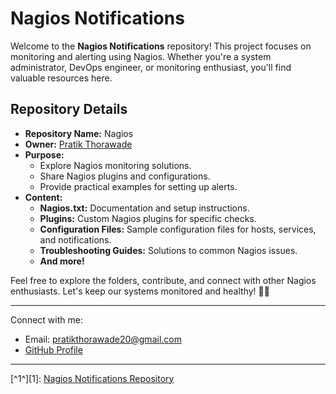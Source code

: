 # Nagios Notifications

Welcome to the **Nagios Notifications** repository! This project focuses on monitoring and alerting using Nagios. Whether you're a system administrator, DevOps engineer, or monitoring enthusiast, you'll find valuable resources here.

## Repository Details

- **Repository Name:** Nagios
- **Owner:** [Pratik Thorawade](https://github.com/Pratik-20/)
- **Purpose:**
    - Explore Nagios monitoring solutions.
    - Share Nagios plugins and configurations.
    - Provide practical examples for setting up alerts.
- **Content:**
    - **Nagios.txt:** Documentation and setup instructions.
    - **Plugins:** Custom Nagios plugins for specific checks.
    - **Configuration Files:** Sample configuration files for hosts, services, and notifications.
    - **Troubleshooting Guides:** Solutions to common Nagios issues.
    - **And more!**

Feel free to explore the folders, contribute, and connect with other Nagios enthusiasts. Let's keep our systems monitored and healthy! 🚨🚀

---

Connect with me:
- Email: pratikthorawade20@gmail.com
- [GitHub Profile](https://github.com/Pratik-20/)

---

[^1^][1]: [Nagios Notifications Repository](https://github.com/Pratik-20/Nagios)
